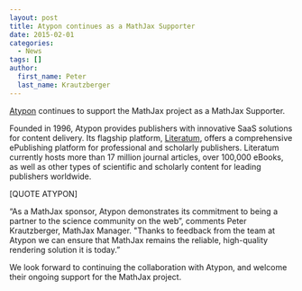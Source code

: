 ```yaml
---
layout: post
title: Atypon continues as a MathJax Supporter
date: 2015-02-01
categories:
  - News
tags: []
author:
  first_name: Peter
  last_name: Krautzberger
---
```


[Atypon](http://atypon.com) continues to support the MathJax project as a MathJax Supporter.

Founded in 1996, Atypon provides publishers with innovative SaaS solutions for content delivery.  Its flagship platform, [Literatum](http://atypon.com/literatum/overview.php), offers a comprehensive ePublishing platform for professional and scholarly publishers. Literatum currently hosts more than 17 million journal articles, over 100,000 eBooks, as well as other types of scientific and scholarly content for leading publishers worldwide.

[QUOTE ATYPON]

“As a MathJax sponsor, Atypon demonstrates its commitment to being a partner to the science community on the web”, comments Peter Krautzberger, MathJax Manager. "Thanks to feedback from the team at Atypon we can ensure that MathJax remains the reliable, high-quality rendering solution it is today.”

We look forward to continuing the collaboration with Atypon, and welcome their ongoing support for the MathJax project.
